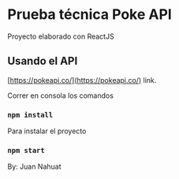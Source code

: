 # Prueba técnica Poke API

Proyecto elaborado con ReactJS
## Usando el API

[https://pokeapi.co/](https://pokeapi.co/) link.

Correr en consola los comandos

### `npm install`

Para instalar el proyecto
### `npm start`


By: Juan Nahuat